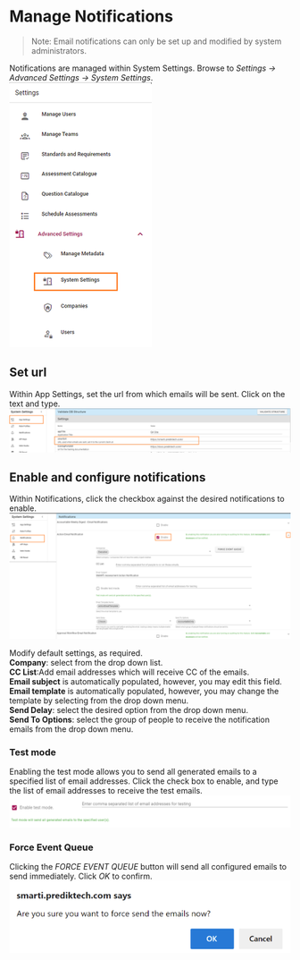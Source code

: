 # Manage Notifications
>Note: Email notifications can only be set up and modified by system administrators.

Notifications are managed within System Settings. Browse to _Settings -> Advanced Settings -> System Settings_.
![image](../assets/screenshots/jobs/menu-systemsettings.png)

## Set url
Within App Settings, set the url from which emails will be sent. Click on the text and type.
![image](../assets/screenshots/jobs/smartiurl.png)

## Enable and configure notifications
Within Notifications, click the checkbox against the desired notifications to enable.
![image](../assets/screenshots/jobs/enable-emails.png)

Modify default settings, as required.  
**Company**: select from the drop down list.  
**CC List**:Add email addresses which will receive CC of the emails.  
**Email subject** is automatically populated, however, you may edit this field.  
**Email template** is automatically populated, however, you may change the template by selecting from the drop down menu.  
**Send Delay**: select the desired option from the drop down menu.  
**Send To Options**: select the group of people to receive the notification emails from the drop down menu.


### Test mode
Enabling the test mode allows you to send all generated emails to a specified list of email addresses. Click the check box to enable, and type the list of email addresses to receive the test emails.
![image](../assets/screenshots/jobs/enabletestmode.png)

### Force Event Queue
Clicking the _FORCE EVENT QUEUE_ button will send all configured emails to send immediately. Click _OK_ to confirm.
![image](../assets/screenshots/jobs/confirm-forcesend.png)


